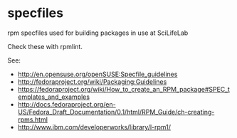 specfiles
=========

rpm specfiles used for building packages in use at SciLifeLab

Check these with rpmlint.

See:

- http://en.opensuse.org/openSUSE:Specfile_guidelines
- http://fedoraproject.org/wiki/Packaging:Guidelines
- https://fedoraproject.org/wiki/How_to_create_an_RPM_package#SPEC_templates_and_examples
- http://docs.fedoraproject.org/en-US/Fedora_Draft_Documentation/0.1/html/RPM_Guide/ch-creating-rpms.html
- http://www.ibm.com/developerworks/library/l-rpm1/
